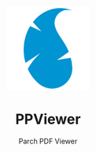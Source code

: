 <div align="center">
<img src="parch_logo256x256.png" width="170">

# PPViewer
Parch PDF Viewer
</div>

